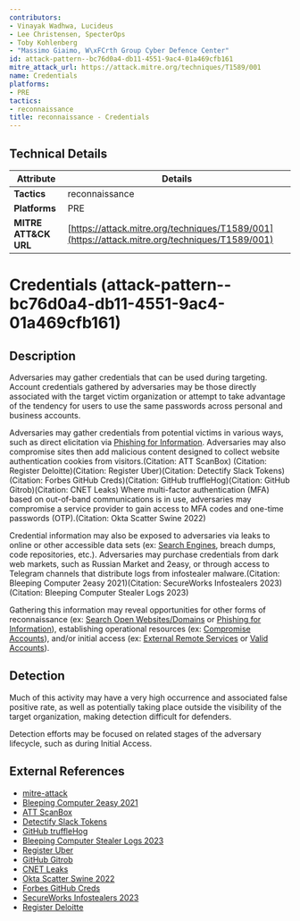 ```yaml
---
contributors:
- Vinayak Wadhwa, Lucideus
- Lee Christensen, SpecterOps
- Toby Kohlenberg
- "Massimo Giaimo, W\xFCrth Group Cyber Defence Center"
id: attack-pattern--bc76d0a4-db11-4551-9ac4-01a469cfb161
mitre_attack_url: https://attack.mitre.org/techniques/T1589/001
name: Credentials
platforms:
- PRE
tactics:
- reconnaissance
title: reconnaissance - Credentials
---
```


## Technical Details

| Attribute | Details |
|-----------|----------|
| **Tactics** | reconnaissance |
| **Platforms** | PRE |
| **MITRE ATT&CK URL** | [https://attack.mitre.org/techniques/T1589/001](https://attack.mitre.org/techniques/T1589/001) |

# Credentials (attack-pattern--bc76d0a4-db11-4551-9ac4-01a469cfb161)

## Description
Adversaries may gather credentials that can be used during targeting. Account credentials gathered by adversaries may be those directly associated with the target victim organization or attempt to take advantage of the tendency for users to use the same passwords across personal and business accounts.

Adversaries may gather credentials from potential victims in various ways, such as direct elicitation via [Phishing for Information](https://attack.mitre.org/techniques/T1598). Adversaries may also compromise sites then add malicious content designed to collect website authentication cookies from visitors.(Citation: ATT ScanBox) (Citation: Register Deloitte)(Citation: Register Uber)(Citation: Detectify Slack Tokens)(Citation: Forbes GitHub Creds)(Citation: GitHub truffleHog)(Citation: GitHub Gitrob)(Citation: CNET Leaks) Where multi-factor authentication (MFA) based on out-of-band communications is in use, adversaries may compromise a service provider to gain access to MFA codes and one-time passwords (OTP).(Citation: Okta Scatter Swine 2022)

Credential information may also be exposed to adversaries via leaks to online or other accessible data sets (ex: [Search Engines](https://attack.mitre.org/techniques/T1593/002), breach dumps, code repositories, etc.). Adversaries may purchase credentials from dark web markets, such as Russian Market and 2easy, or through access to Telegram channels that distribute logs from infostealer malware.(Citation: Bleeping Computer 2easy 2021)(Citation: SecureWorks Infostealers 2023)(Citation: Bleeping Computer Stealer Logs 2023)

Gathering this information may reveal opportunities for other forms of reconnaissance (ex: [Search Open Websites/Domains](https://attack.mitre.org/techniques/T1593) or [Phishing for Information](https://attack.mitre.org/techniques/T1598)), establishing operational resources (ex: [Compromise Accounts](https://attack.mitre.org/techniques/T1586)), and/or initial access (ex: [External Remote Services](https://attack.mitre.org/techniques/T1133) or [Valid Accounts](https://attack.mitre.org/techniques/T1078)). 

## Detection
Much of this activity may have a very high occurrence and associated false positive rate, as well as potentially taking place outside the visibility of the target organization, making detection difficult for defenders.

Detection efforts may be focused on related stages of the adversary lifecycle, such as during Initial Access.

## External References
- [mitre-attack](https://attack.mitre.org/techniques/T1589/001)
- [Bleeping Computer 2easy 2021](https://www.bleepingcomputer.com/news/security/2easy-now-a-significant-dark-web-marketplace-for-stolen-data/)
- [ATT ScanBox](https://cybersecurity.att.com/blogs/labs-research/scanbox-a-reconnaissance-framework-used-on-watering-hole-attacks)
- [Detectify Slack Tokens](https://labs.detectify.com/2016/04/28/slack-bot-token-leakage-exposing-business-critical-information/)
- [GitHub truffleHog](https://github.com/dxa4481/truffleHog)
- [Bleeping Computer Stealer Logs 2023](https://www.bleepingcomputer.com/news/security/dissecting-the-dark-web-supply-chain-stealer-logs-in-context/)
- [Register Uber](https://www.theregister.com/2015/02/28/uber_subpoenas_github_for_hacker_details/)
- [GitHub Gitrob](https://github.com/michenriksen/gitrob)
- [CNET Leaks](https://www.cnet.com/news/massive-breach-leaks-773-million-emails-21-million-passwords/)
- [Okta Scatter Swine 2022](https://sec.okta.com/scatterswine)
- [Forbes GitHub Creds](https://www.forbes.com/sites/runasandvik/2014/01/14/attackers-scrape-github-for-cloud-service-credentials-hijack-account-to-mine-virtual-currency/#242c479d3196)
- [SecureWorks Infostealers 2023](https://www.secureworks.com/research/the-growing-threat-from-infostealers)
- [Register Deloitte](https://www.theregister.com/2017/09/26/deloitte_leak_github_and_google/)
